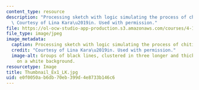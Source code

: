 ```yaml
---
content_type: resource
description: "Processing sketch with logic simulating the process of chitin synthesis.\
  \ Courtesy of Lina Kara\u2019in. Used with permission."
file: https://ol-ocw-studio-app-production.s3.amazonaws.com/courses/4-112-architecture-design-fundamentals-i-nano-machines-fall-2012/e0f0050ab6db70eb399d4e8733b146c6_Thumbnail_Ex1_LK.jpg
file_type: image/jpeg
image_metadata:
  caption: Processing sketch with logic simulating the process of chitin synthesis.
  credit: "Courtesy of Lina Kara\u2019in. Used with permission."
  image-alt: Groups of black lines, clustered in three longer and thicker strands
    on a white background.
resourcetype: Image
title: Thumbnail_Ex1_LK.jpg
uid: e0f0050a-b6db-70eb-399d-4e8733b146c6
---
```

